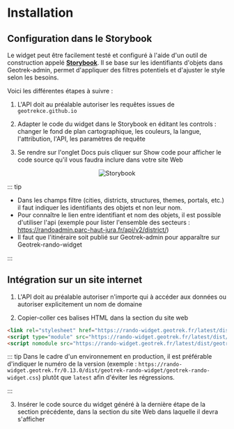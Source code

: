 # Installation

## Configuration dans le Storybook

Le widget peut être facilement testé et configuré à l'aide d'un outil de construction appelé [**Storybook**](https://geotrekce.github.io/Geotrek-rando-widget/?path=/story/geotrek-rando-widget--app). Il se base sur les identifiants d'objets dans Geotrek-admin, permet d'appliquer des filtres potentiels et d'ajuster le style selon les besoins.

Voici les différentes étapes à suivre :

1. L'API doit au préalable autoriser les requêtes issues de `geotrekce.github.io`

2. Adapter le code du widget dans le Storybook en éditant les controls : changer le fond de plan cartographique, les couleurs, la langue, l'attribution, l'API, les paramètres de requête

3. Se rendre sur l'onglet Docs puis cliquer sur Show code pour afficher le code source qu'il vous faudra inclure dans votre site Web

<center>
  <a title="Storybook"><img src="/introduction/storybook.jpg" alt="Storybook"></a>
</center>
 
 ::: tip
- Dans les champs filtre (cities, districts, structures, themes, portals, etc.) il faut indiquer les identifiants des objets et non leur nom.
- Pour connaître le lien entre identifiant et nom des objets, il est possible d'utiliser l'api (exemple pour lister l'ensemble des secteurs : https://randoadmin.parc-haut-jura.fr/api/v2/district/)
- Il faut que l'itinéraire soit publié sur Geotrek-admin pour apparaître sur Geotrek-rando-widget

:::

## Intégration sur un site internet

1. L'API doit au préalable autoriser n'importe qui à accéder aux données ou autoriser explicitement un nom de domaine

2. Copier-coller ces balises HTML dans la section <head></head> du site web

```html
<link rel="stylesheet" href="https://rando-widget.geotrek.fr/latest/dist/geotrek-rando-widget/geotrek-rando-widget.css" />
<script type="module" src="https://rando-widget.geotrek.fr/latest/dist/geotrek-rando-widget/geotrek-rando-widget.esm.js"></script>
<script nomodule src="https://rando-widget.geotrek.fr/latest/dist/geotrek-rando-widget/geotrek-rando-widget.js"></script>
```

 ::: tip
  Dans le cadre d'un environnement en production, il est préférable d'indiquer le numéro de la version (exemple : `https://rando-widget.geotrek.fr/0.13.0/dist/geotrek-rando-widget/geotrek-rando-widget.css`) plutôt que `latest` afin d'éviter les régressions.

:::

3. Insérer le code source du widget généré à la dernière étape de la section précédente, dans la section du site Web dans laquelle il devra s'afficher
